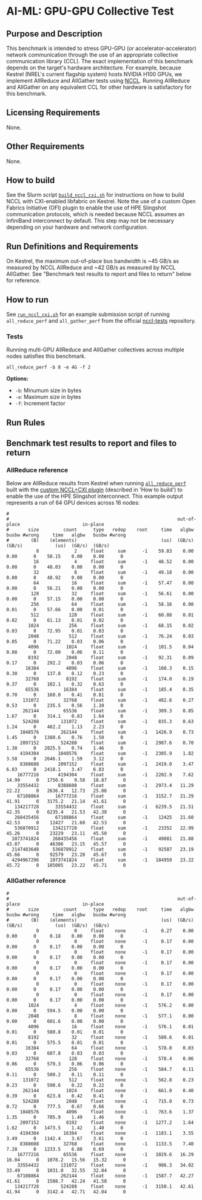 # AI-ML: GPU-GPU Collective Test

## Purpose and Description

This benchmark is intended to stress GPU-GPU (or accelerator-accelerator) network communication through the use of an appropriate collective communication library (CCL). The exact implementation of this benchmark depends on the target's hardware architecture. For example, because Kestrel (NREL's current flagship system) hosts NVIDIA H100 GPUs, we implement AllReduce and AllGather tests using [NCCL](https://developer.nvidia.com/nccl). Running AllReduce and AllGather on any equivalent CCL for other hardware is satisfactory for this benchmark.

## Licensing Requirements

None.

## Other Requirements

None.

## How to build

See the Slurm script [`build_nccl_cxi.sh`](./build_nccl_cxi.sh) for instructions on how to build NCCL with CXI-enabled libfabric on Kestrel. Note the use of a custom Open Fabrics Initiative (OFI) plugin to enable the use of HPE Slingshot communication protocols, which is needed because NCCL assumes an InfiniBand interconnect by default. This step may not be necessary depending on your hardware and network configuration.

## Run Definitions and Requirements

On Kestrel, the maximum out-of-place bus bandwidth is ~45 GB/s as measured by NCCL AllReduce and ~42 GB/s as measured by NCCL AllGather. See "Benchmark test results to report and files to return" below for reference.

## How to run

See [`run_nccl_cxi.sh`](./run_nccl_cxi.sh) for an example submission script of running `all_reduce_perf` and `all_gather_perf` from the official [nccl-tests](https://github.com/NVIDIA/nccl-tests/tree/master) repository.

### Tests

Running multi-GPU AllReduce and AllGather collectives across multiple nodes satisfies this benchmark.

```
all_reduce_perf -b 8 -e 4G -f 2
```

**Options:**
- `-b`: Minumum size in bytes
- `-e`: Maximum size in bytes
- `-f`: Increment factor


## Run Rules


## Benchmark test results to report and files to return

### AllReduce reference
Below are AllReduce results from Kestrel when running [`all_reduce_perf`](https://github.com/NVIDIA/nccl-tests/tree/master) built with the [custom NCCL+CXI plugin](https://github.com/NERSC/nccl-ofi-plugin) (described in 'How to build') to enable the use of the HPE Slingshot interconnect. This example output represents a run of 64 GPU devices across 16 nodes:

```
#
#                                                              out-of-place                       in-place
#       size         count      type   redop    root     time   algbw   busbw #wrong     time   algbw   busbw #wrong
#        (B)    (elements)                               (us)  (GB/s)  (GB/s)            (us)  (GB/s)  (GB/s)
           8             2     float     sum      -1    59.83    0.00    0.00      0    50.15    0.00    0.00      0
          16             4     float     sum      -1    48.52    0.00    0.00      0    48.03    0.00    0.00      0
          32             8     float     sum      -1    49.18    0.00    0.00      0    48.92    0.00    0.00      0
          64            16     float     sum      -1    57.47    0.00    0.00      0    56.21    0.00    0.00      0
         128            32     float     sum      -1    56.61    0.00    0.00      0    57.15    0.00    0.00      0
         256            64     float     sum      -1    58.16    0.00    0.01      0    57.66    0.00    0.01      0
         512           128     float     sum      -1    60.88    0.01    0.02      0    61.13    0.01    0.02      0
        1024           256     float     sum      -1    68.15    0.02    0.03      0    72.95    0.01    0.03      0
        2048           512     float     sum      -1    76.24    0.03    0.05      0    71.22    0.03    0.06      0
        4096          1024     float     sum      -1    101.5    0.04    0.08      0    72.00    0.06    0.11      0
        8192          2048     float     sum      -1    92.31    0.09    0.17      0    292.2    0.03    0.06      0
       16384          4096     float     sum      -1    108.3    0.15    0.30      0    137.8    0.12    0.23      0
       32768          8192     float     sum      -1    174.0    0.19    0.37      0    102.1    0.32    0.63      0
       65536         16384     float     sum      -1    185.4    0.35    0.70      0    160.0    0.41    0.81      0
      131072         32768     float     sum      -1    482.6    0.27    0.53      0    235.5    0.56    1.10      0
      262144         65536     float     sum      -1    309.3    0.85    1.67      0    314.1    0.83    1.64      0
      524288        131072     float     sum      -1    835.3    0.63    1.24      0    462.2    1.13    2.23      0
     1048576        262144     float     sum      -1   1426.9    0.73    1.45      0   1380.6    0.76    1.50      0
     2097152        524288     float     sum      -1   2987.6    0.70    1.38      0   2825.5    0.74    1.46      0
     4194304       1048576     float     sum      -1   2305.9    1.82    3.58      0   2646.1    1.59    3.12      0
     8388608       2097152     float     sum      -1   2419.0    3.47    6.83      0   2418.1    3.47    6.83      0
    16777216       4194304     float     sum      -1   2202.9    7.62   14.99      0   1750.6    9.58   18.87      0
    33554432       8388608     float     sum      -1   2973.4   11.29   22.22      0   2636.4   12.73   25.06      0
    67108864      16777216     float     sum      -1   3152.7   21.29   41.91      0   3175.2   21.14   41.61      0
   134217728      33554432     float     sum      -1   6239.5   21.51   42.35      0   6235.4   21.53   42.38      0
   268435456      67108864     float     sum      -1    12425   21.60   42.53      0    12427   21.60   42.53      0
   536870912     134217728     float     sum      -1    23352   22.99   45.26      0    23229   23.11   45.50      0
  1073741824     268435456     float     sum      -1    49081   21.88   43.07      0    46386   23.15   45.57      0
  2147483648     536870912     float     sum      -1    92587   23.19   45.66      0    92579   23.20   45.67      0
  4294967296    1073741824     float     sum      -1   184959   23.22   45.72      0   185005   23.22   45.71      0
```

### AllGather reference

```
#
#                                                              out-of-place                       in-place
#       size         count      type   redop    root     time   algbw   busbw #wrong     time   algbw   busbw #wrong
#        (B)    (elements)                               (us)  (GB/s)  (GB/s)            (us)  (GB/s)  (GB/s)
           0             0     float    none      -1     0.27    0.00    0.00      0     0.18    0.00    0.00      0
           0             0     float    none      -1     0.17    0.00    0.00      0     0.17    0.00    0.00      0
           0             0     float    none      -1     0.17    0.00    0.00      0     0.17    0.00    0.00      0
           0             0     float    none      -1     0.17    0.00    0.00      0     0.17    0.00    0.00      0
           0             0     float    none      -1     0.17    0.00    0.00      0     0.17    0.00    0.00      0
           0             0     float    none      -1     0.17    0.00    0.00      0     0.17    0.00    0.00      0
           0             0     float    none      -1     0.17    0.00    0.00      0     0.17    0.00    0.00      0
        1024             4     float    none      -1    576.2    0.00    0.00      0    594.5    0.00    0.00      0
        2048             8     float    none      -1    577.1    0.00    0.00      0    601.6    0.00    0.00      0
        4096            16     float    none      -1    576.1    0.01    0.01      0    580.8    0.01    0.01      0
        8192            32     float    none      -1    580.6    0.01    0.01      0    575.5    0.01    0.01      0
       16384            64     float    none      -1    578.0    0.03    0.03      0    607.8    0.03    0.03      0
       32768           128     float    none      -1    578.4    0.06    0.06      0    579.3    0.06    0.06      0
       65536           256     float    none      -1    584.7    0.11    0.11      0    580.2    0.11    0.11      0
      131072           512     float    none      -1    562.8    0.23    0.23      0    590.6    0.22    0.22      0
      262144          1024     float    none      -1    661.0    0.40    0.39      0    623.8    0.42    0.41      0
      524288          2048     float    none      -1    715.0    0.73    0.72      0    777.5    0.67    0.66      0
     1048576          4096     float    none      -1    763.6    1.37    1.35      0    705.9    1.49    1.46      0
     2097152          8192     float    none      -1   1277.2    1.64    1.62      0   1473.5    1.42    1.40      0
     4194304         16384     float    none      -1   1183.1    3.55    3.49      0   1142.4    3.67    3.61      0
     8388608         32768     float    none      -1   1133.5    7.40    7.28      0   1233.5    6.80    6.69      0
    16777216         65536     float    none      -1   1029.6   16.29   16.04      0   1078.2   15.56   15.32      0
    33554432        131072     float    none      -1    986.3   34.02   33.49      0   1031.0   32.55   32.04      0
    67108864        262144     float    none      -1   1587.7   42.27   41.61      0   1588.7   42.24   41.58      0
   134217728        524288     float    none      -1   3150.1   42.61   41.94      0   3142.4   42.71   42.04      0
```